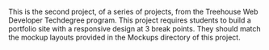 This is the second project, of a series of projects, from the Treehouse Web Developer Techdegree program.  This project requires students to build a portfolio site with a responsive design at 3 break points.  They should match the mockup layouts provided in the Mockups directory of this project.
